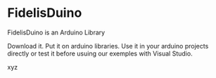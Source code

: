 # FidelisDuino
FidelisDuino is an Arduino Library

Download it.
Put it on arduino libraries.
Use it in your arduino projects directly or test it before usuing our exemples with Visual Studio.

xyz